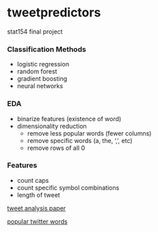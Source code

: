 # tweetpredictors
stat154 final project

### Classification Methods
- logistic regression
- random forest
- gradient boosting
- neural networks

### EDA
- binarize features (existence of word)
- dimensionality reduction
  - remove less popular words (fewer columns)
  - remove specific words (a, the, ‘,’, etc)
  - remove rows of all 0

### Features
- count caps
- count specific symbol combinations
- length of tweet

[tweet analysis paper](http://download.springer.com/static/pdf/969/chp%253A10.1007%252F978-3-319-18117-2_7.pdf?originUrl=http%3A%2F%2Flink.springer.com%2Fchapter%2F10.1007%2F978-3-319-18117-2_7&token2=exp=1460762584~acl=%2Fstatic%2Fpdf%2F969%2Fchp%25253A10.1007%25252F978-3-319-18117-2_7.pdf%3ForiginUrl%3Dhttp%253A%252F%252Flink.springer.com%252Fchapter%252F10.1007%252F978-3-319-18117-2_7*~hmac=e7a4cf417ee400eca17acff1a2d1c75003254da074bf7a75ea41933290ddac3a)

[popular twitter words](http://techland.time.com/2009/06/08/the-500-most-frequently-used-words-on-twitter/)
